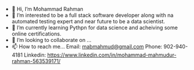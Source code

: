 - 👋 Hi, I’m Mohammad Rahman
- 👀 I’m interested to be a full stack software developer along with na automated testing expert and near future to be a data scientist.
- 🌱 I’m currently learning Pythpn for data science and acheiving some online certifications.
- 💞️ I’m looking to collaborate on ...
- 📫 How to reach me...
    Email:    mabmahmud@gmail.com
    Phone:    902-940-4181
    Linkedin: https://www.linkedin.com/in/mohammad-mahmudur-rahman-563539171/

<!---
mabmahmud/mabmahmud is a ✨ special ✨ repository because its `README.md` (this file) appears on your GitHub profile.
You can click the Preview link to take a look at your changes.
--->
